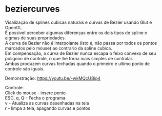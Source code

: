# beziercurves

Visalização de splines cubicas naturais e curvas de Bezier usando Glut e OpenGL.<br>
É possivel perceber algumas diferenças entre os dois tipos de spline e algmas de suas propriedades.<br>
A curva de Bezier não é interpolante (isto é, não passa por todos os pontos marcados pelo mouse) ao contrario da spline cubica.<br>
Em compensação, a curva de Bezier nunca escapa o feixo convexo de seu poligono de controle, o que lhe torna mais simples de controlar.<br>
Ambas produzem curvas fechadas quando o primeiro e ultimo ponto de controle são iguais.<br>

Demonstração: https://youtu.be/-wkMQcUBip4

Controle:<br>
Click do mouse - insere ponto<br>
ESC, q, Q - Fecha o programa<br>
v - Atualiza as curvas desenhadas na tela <br>
r - limpa a tela, apagando curvas e pontos
